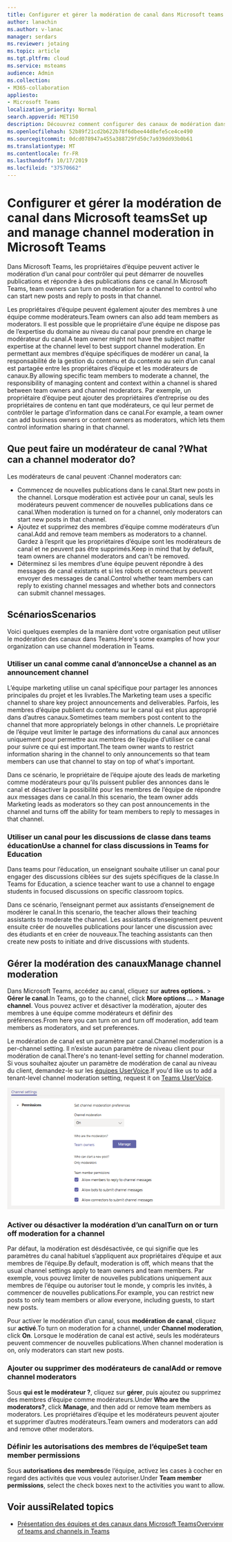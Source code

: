 ```yaml
---
title: Configurer et gérer la modération de canal dans Microsoft teams
author: lanachin
ms.author: v-lanac
manager: serdars
ms.reviewer: jotaing
ms.topic: article
ms.tgt.pltfrm: cloud
ms.service: msteams
audience: Admin
ms.collection:
- M365-collaboration
appliesto:
- Microsoft Teams
localization_priority: Normal
search.appverid: MET150
description: Découvrez comment configurer des canaux de modération dans Microsoft Teams, y compris comment ajouter des membres à une équipe comme modérateurs de canaux.
ms.openlocfilehash: 52b89f21cd2b622b78f6dbee44d8efe5ce4ce490
ms.sourcegitcommit: 0dcd078947a455a388729fd50c7a939dd93b0b61
ms.translationtype: MT
ms.contentlocale: fr-FR
ms.lasthandoff: 10/17/2019
ms.locfileid: "37570662"
---
```

# <a name="set-up-and-manage-channel-moderation-in-microsoft-teams"></a><span data-ttu-id="215ab-103">Configurer et gérer la modération de canal dans Microsoft teams</span><span class="sxs-lookup"><span data-stu-id="215ab-103">Set up and manage channel moderation in Microsoft Teams</span></span>

<span data-ttu-id="215ab-104">Dans Microsoft Teams, les propriétaires d’équipe peuvent activer le modération d’un canal pour contrôler qui peut démarrer de nouvelles publications et répondre à des publications dans ce canal.</span><span class="sxs-lookup"><span data-stu-id="215ab-104">In Microsoft Teams, team owners can turn on moderation for a channel to control who can start new posts and reply to posts in that channel.</span></span>

<span data-ttu-id="215ab-105">Les propriétaires d’équipe peuvent également ajouter des membres à une équipe comme modérateurs.</span><span class="sxs-lookup"><span data-stu-id="215ab-105">Team owners can also add team members as moderators.</span></span> <span data-ttu-id="215ab-106">Il est possible que le propriétaire d’une équipe ne dispose pas de l’expertise du domaine au niveau du canal pour prendre en charge le modérateur du canal.</span><span class="sxs-lookup"><span data-stu-id="215ab-106">A team owner might not have the subject matter expertise at the channel level to best support channel moderation.</span></span> <span data-ttu-id="215ab-107">En permettant aux membres d’équipe spécifiques de modérer un canal, la responsabilité de la gestion du contenu et du contexte au sein d’un canal est partagée entre les propriétaires d’équipe et les modérateurs de canaux.</span><span class="sxs-lookup"><span data-stu-id="215ab-107">By allowing specific team members to moderate a channel, the responsibility of managing content and context within a channel is shared between team owners and channel moderators.</span></span> <span data-ttu-id="215ab-108">Par exemple, un propriétaire d’équipe peut ajouter des propriétaires d’entreprise ou des propriétaires de contenu en tant que modérateurs, ce qui leur permet de contrôler le partage d’information dans ce canal.</span><span class="sxs-lookup"><span data-stu-id="215ab-108">For example, a team owner can add business owners or content owners as moderators, which lets them control information sharing in that channel.</span></span>

## <a name="what-can-a-channel-moderator-do"></a><span data-ttu-id="215ab-109">Que peut faire un modérateur de canal ?</span><span class="sxs-lookup"><span data-stu-id="215ab-109">What can a channel moderator do?</span></span>

<span data-ttu-id="215ab-110">Les modérateurs de canal peuvent :</span><span class="sxs-lookup"><span data-stu-id="215ab-110">Channel moderators can:</span></span>

- <span data-ttu-id="215ab-111">Commencez de nouvelles publications dans le canal.</span><span class="sxs-lookup"><span data-stu-id="215ab-111">Start new posts in the channel.</span></span> <span data-ttu-id="215ab-112">Lorsque modération est activée pour un canal, seuls les modérateurs peuvent commencer de nouvelles publications dans ce canal.</span><span class="sxs-lookup"><span data-stu-id="215ab-112">When moderation is turned on for a channel, only moderators can start new posts in that channel.</span></span>
- <span data-ttu-id="215ab-113">Ajoutez et supprimez des membres d’équipe comme modérateurs d’un canal.</span><span class="sxs-lookup"><span data-stu-id="215ab-113">Add and remove team members as moderators to a channel.</span></span> <span data-ttu-id="215ab-114">Gardez à l’esprit que les propriétaires d’équipe sont les modérateurs de canal et ne peuvent pas être supprimés.</span><span class="sxs-lookup"><span data-stu-id="215ab-114">Keep in mind that by default, team owners are channel moderators and can't be removed.</span></span>
- <span data-ttu-id="215ab-115">Déterminez si les membres d’une équipe peuvent répondre à des messages de canal existants et si les robots et connecteurs peuvent envoyer des messages de canal.</span><span class="sxs-lookup"><span data-stu-id="215ab-115">Control whether team members can reply to existing channel messages and whether bots and connectors can submit channel messages.</span></span>

## <a name="scenarios"></a><span data-ttu-id="215ab-116">Scénarios</span><span class="sxs-lookup"><span data-stu-id="215ab-116">Scenarios</span></span>

<span data-ttu-id="215ab-117">Voici quelques exemples de la manière dont votre organisation peut utiliser le modération des canaux dans Teams.</span><span class="sxs-lookup"><span data-stu-id="215ab-117">Here's some examples of how your organization can use channel moderation in Teams.</span></span>

### <a name="use-a-channel-as-an-announcement-channel"></a><span data-ttu-id="215ab-118">Utiliser un canal comme canal d’annonce</span><span class="sxs-lookup"><span data-stu-id="215ab-118">Use a channel as an announcement channel</span></span>

<span data-ttu-id="215ab-119">L’équipe marketing utilise un canal spécifique pour partager les annonces principales du projet et les livrables.</span><span class="sxs-lookup"><span data-stu-id="215ab-119">The Marketing team uses a specific channel to share key project announcements and deliverables.</span></span> <span data-ttu-id="215ab-120">Parfois, les membres d’équipe publient du contenu sur le canal qui est plus approprié dans d’autres canaux.</span><span class="sxs-lookup"><span data-stu-id="215ab-120">Sometimes team members post content to the channel that more appropriately belongs in other channels.</span></span> <span data-ttu-id="215ab-121">Le propriétaire de l’équipe veut limiter le partage des informations du canal aux annonces uniquement pour permettre aux membres de l’équipe d’utiliser ce canal pour suivre ce qui est important.</span><span class="sxs-lookup"><span data-stu-id="215ab-121">The team owner wants to restrict information sharing in the channel to only announcements so that team members can use that channel to stay on top of what's important.</span></span>

<span data-ttu-id="215ab-122">Dans ce scénario, le propriétaire de l’équipe ajoute des leads de marketing comme modérateurs pour qu’ils puissent publier des annonces dans le canal et désactiver la possibilité pour les membres de l’équipe de répondre aux messages dans ce canal.</span><span class="sxs-lookup"><span data-stu-id="215ab-122">In this scenario, the team owner adds Marketing leads as moderators so they can post announcements in the channel and turns off the ability for team members to reply to messages in that channel.</span></span>

### <a name="use-a-channel-for-class-discussions-in-teams-for-education"></a><span data-ttu-id="215ab-123">Utiliser un canal pour les discussions de classe dans teams éducation</span><span class="sxs-lookup"><span data-stu-id="215ab-123">Use a channel for class discussions in Teams for Education</span></span>

<span data-ttu-id="215ab-124">Dans teams pour l’éducation, un enseignant souhaite utiliser un canal pour engager des discussions ciblées sur des sujets spécifiques de la classe.</span><span class="sxs-lookup"><span data-stu-id="215ab-124">In Teams for Education, a science teacher want to use a channel to engage students in focused discussions on specific classroom topics.</span></span>

<span data-ttu-id="215ab-125">Dans ce scénario, l’enseignant permet aux assistants d’enseignement de modérer le canal.</span><span class="sxs-lookup"><span data-stu-id="215ab-125">In this scenario, the teacher allows their teaching assistants to moderate the channel.</span></span> <span data-ttu-id="215ab-126">Les assistants d’enseignement peuvent ensuite créer de nouvelles publications pour lancer une discussion avec des étudiants et en créer de nouveaux.</span><span class="sxs-lookup"><span data-stu-id="215ab-126">The teaching assistants can then create new posts to initiate and drive discussions with students.</span></span>

## <a name="manage-channel-moderation"></a><span data-ttu-id="215ab-127">Gérer la modération des canaux</span><span class="sxs-lookup"><span data-stu-id="215ab-127">Manage channel moderation</span></span>

<span data-ttu-id="215ab-128">Dans Microsoft Teams, accédez au canal, cliquez sur **autres options.**  >  **Gérer le canal**.</span><span class="sxs-lookup"><span data-stu-id="215ab-128">In Teams, go to the channel, click **More options ...** > **Manage channel**.</span></span> <span data-ttu-id="215ab-129">Vous pouvez activer et désactiver la modération, ajouter des membres à une équipe comme modérateurs et définir des préférences.</span><span class="sxs-lookup"><span data-stu-id="215ab-129">From here you can turn on and turn off moderation, add team members as moderators, and set preferences.</span></span>

<span data-ttu-id="215ab-130">Le modération de canal est un paramètre par canal.</span><span class="sxs-lookup"><span data-stu-id="215ab-130">Channel moderation is a per-channel setting.</span></span> <span data-ttu-id="215ab-131">Il n’existe aucun paramètre de niveau client pour modération de canal.</span><span class="sxs-lookup"><span data-stu-id="215ab-131">There's no tenant-level setting for channel moderation.</span></span> <span data-ttu-id="215ab-132">Si vous souhaitez ajouter un paramètre de modération de canal au niveau du client, demandez-le sur les [équipes UserVoice](https://microsoftteams.uservoice.com/).</span><span class="sxs-lookup"><span data-stu-id="215ab-132">If you'd like us to add a tenant-level channel moderation setting, request it on [Teams UserVoice](https://microsoftteams.uservoice.com/).</span></span>

![Manage-Channel-Moderation-in-teams-Preferences. png](media/manage-channel-moderation-in-teams-preferences.png)

### <a name="turn-on-or-turn-off-moderation-for-a-channel"></a><span data-ttu-id="215ab-134">Activer ou désactiver la modération d’un canal</span><span class="sxs-lookup"><span data-stu-id="215ab-134">Turn on or turn off moderation for a channel</span></span>

<span data-ttu-id="215ab-135">Par défaut, la modération est désdésactivée, ce qui signifie que les paramètres du canal habituel s’appliquent aux propriétaires d’équipe et aux membres de l’équipe.</span><span class="sxs-lookup"><span data-stu-id="215ab-135">By default, moderation is off, which means that the usual channel settings apply to team owners and team members.</span></span> <span data-ttu-id="215ab-136">Par exemple, vous pouvez limiter de nouvelles publications uniquement aux membres de l’équipe ou autoriser tout le monde, y compris les invités, à commencer de nouvelles publications.</span><span class="sxs-lookup"><span data-stu-id="215ab-136">For example, you can restrict new posts to only team members or allow everyone, including guests, to start new posts.</span></span>

<span data-ttu-id="215ab-137">Pour activer le modération d’un canal, sous **modération de canal**, cliquez sur **activé**.</span><span class="sxs-lookup"><span data-stu-id="215ab-137">To turn on moderation for a channel, under **Channel moderation**, click **On**.</span></span> <span data-ttu-id="215ab-138">Lorsque le modération de canal est activé, seuls les modérateurs peuvent commencer de nouvelles publications.</span><span class="sxs-lookup"><span data-stu-id="215ab-138">When channel moderation is on, only moderators can start new posts.</span></span> 

### <a name="add-or-remove-channel-moderators"></a><span data-ttu-id="215ab-139">Ajouter ou supprimer des modérateurs de canal</span><span class="sxs-lookup"><span data-stu-id="215ab-139">Add or remove channel moderators</span></span>

<span data-ttu-id="215ab-140">Sous **qui est le modérateur ?**, cliquez sur **gérer**, puis ajoutez ou supprimez des membres d’équipe comme modérateurs.</span><span class="sxs-lookup"><span data-stu-id="215ab-140">Under **Who are the moderators?**, click **Manage**, and then add or remove team members as moderators.</span></span> <span data-ttu-id="215ab-141">Les propriétaires d’équipe et les modérateurs peuvent ajouter et supprimer d’autres modérateurs.</span><span class="sxs-lookup"><span data-stu-id="215ab-141">Team owners and moderators can add and remove other moderators.</span></span>  

### <a name="set-team-member-permissions"></a><span data-ttu-id="215ab-142">Définir les autorisations des membres de l’équipe</span><span class="sxs-lookup"><span data-stu-id="215ab-142">Set team member permissions</span></span>

<span data-ttu-id="215ab-143">Sous **autorisations des membres**de l’équipe, activez les cases à cocher en regard des activités que vous voulez autoriser.</span><span class="sxs-lookup"><span data-stu-id="215ab-143">Under **Team member permissions**, select the check boxes next to the activities  you want to allow.</span></span>

## <a name="related-topics"></a><span data-ttu-id="215ab-144">Voir aussi</span><span class="sxs-lookup"><span data-stu-id="215ab-144">Related topics</span></span>

- [<span data-ttu-id="215ab-145">Présentation des équipes et des canaux dans Microsoft Teams</span><span class="sxs-lookup"><span data-stu-id="215ab-145">Overview of teams and channels in Teams</span></span>](teams-channels-overview.md)
